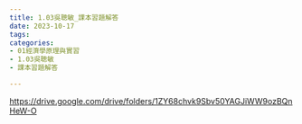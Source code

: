 ```yaml
---
title: 1.03吳聰敏_課本習題解答
date: 2023-10-17
tags: 
categories:
- 01經濟學原理與實習
- 1.03吳聰敏
- 課本習題解答

---
```

https://drive.google.com/drive/folders/1ZY68chvk9Sbv50YAGJiWW9ozBQnHeW-O
